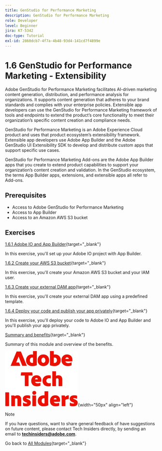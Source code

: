```yaml
---
title: GenStudio for Performance Marketing
description: GenStudio for Performance Marketing
role: Developer
level: Beginner
jira: KT-5342
doc-type: Tutorial
exl-id: 2860dcb7-4f7a-4b48-93d4-141cd7f4899e
---
```

# 1.6 GenStudio for Performance Marketing - Extensibility

Adobe GenStudio for Performance Marketing facilitates AI-driven marketing content generation, distribution, and performance analysis for organizations. It supports content generation that adheres to your brand standards and complies with your enterprise policies. Extensible app developers can use the GenStudio for Performance Marketing framework of tools and endpoints to extend the product’s core functionality to meet their organization’s specific content creation and compliance needs.

GenStudio for Performance Marketing is an Adobe Experience Cloud product and uses that product ecosystem’s extensibility framework. Extensible app developers use Adobe App Builder and the Adobe GenStudio UI Extensibility SDK to develop and distribute custom apps that support specific use cases.

GenStudio for Performance Marketing Add-ons are the Adobe App Builder apps that you create to extend product capabilities to support your organization’s content creation and validation. In the GenStudio ecosystem, the terms App Builder apps, extensions, and extensible apps all refer to Add-ons.

## Prerequisites

- Access to Adobe GenStudio for Performance Marketing
- Access to App Builder
- Access to an Amazon AWS S3 bucket

## Exercises

[1.6.1 Adobe IO and App Builder](./ex1.md){target="_blank"}

In this exercise, you'll set up your Adobe IO project with App Builder.

[1.6.2 Create your AWS S3 bucket](./ex2.md){target="_blank"}

In this exercise, you'll create your Amazon AWS S3 bucket and your IAM user.

[1.6.3 Create your external DAM app](./ex3.md){target="_blank"}

In this exercise, you'll create your external DAM app using a predefined template.

[1.6.4 Deploy your code and publish your app privately](./ex4.md){target="_blank"}

In this exercise, you'll deploy your code to Adobe IO and App Builder and you'll publish your app privately.

[Summary and benefits](./summary.md){target="_blank"}

Summary of this module and overview of the benefits.

![Tech Insiders](./../../../assets/images/techinsiders.png){width="50px" align="left"}

>[!NOTE]
>
>If you have questions, want to share general feedback of have suggestions on future content, please contact Tech Insiders directly, by sending an email to **techinsiders@adobe.com**.

Go back to [All Modules](../../../overview.md){target="_blank"}
